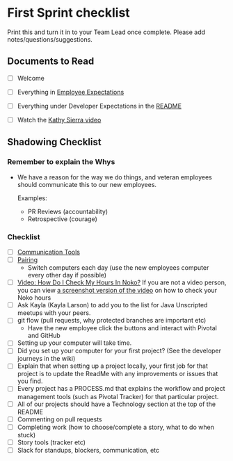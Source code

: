 # First Sprint checklist

Print this and turn it in to your Team Lead once complete. Please add notes/questions/suggestions.

## Documents to Read

- [ ] Welcome
- [ ] Everything in [Employee Expectations](../employee_expectations)
- [ ] Everything under Developer Expectations in the [README](https://github.com/RadialDevGroup/Policy#developer-expectations)
- [ ] Watch the [Kathy Sierra video](https://github.com/RadialDevGroup/Policy/wiki/Learning)


## Shadowing Checklist

### Remember to explain the Whys
  - We have a reason for the way we do things, and veteran employees should communicate this to our new employees.

    Examples:
    - PR Reviews (accountability)
    - Retrospective (courage)

### Checklist

- [ ] [Communication Tools](https://docs.google.com/document/d/1jjlUXsVssPEoVgEOp6yfIxurOLf0AtNGGMbM2pxNfjA/edit)
- [ ] [Pairing](https://github.com/RadialDevGroup/Policy/wiki/Pairing)
  - Switch computers each day (use the new employees computer every other day if possible)
- [ ] [Video: How Do I Check My Hours In Noko?](https://drive.google.com/file/d/1WPiXZQTkfXLTY6xCyafHeWCNxRbpuDtK/view?usp=sharing)
  If you are not a video person, you can view [a screenshot version of the video](https://github.com/RadialDevGroup/Policy/wiki/How-to-check-your-hours-in-Noko) on how to check your Noko hours
- [ ] Ask Kayla (Kayla Larson) to add you to the list for Java Unscripted meetups with your peers.
- [ ] git flow (pull requests, why protected branches are important etc)
  - Have the new employee click the buttons and interact with Pivotal and GitHub
- [ ] Setting up your computer will take time.
- [ ] Did you set up your computer for your first project? (See the developer journeys in the wiki)
- [ ] Explain that when setting up a project locally, your first job for that project is to update the ReadMe with any improvements or issues that you find.
- [ ] Every project has a PROCESS.md that explains the workflow and project management tools (such as Pivotal Tracker) for that particular project.
- [ ] All of our projects should have a Technology section at the top of the README
- [ ] Commenting on pull requests
- [ ] Completing work (how to choose/complete a story, what to do when stuck)
- [ ] Story tools (tracker etc)
- [ ] Slack for standups, blockers, communication, etc
